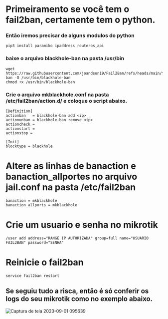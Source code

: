 # Primeiramento se você tem o fail2ban, certamente tem o python.
### Então iremos precisar de alguns modulos do python 
```
pip3 install paramiko ipaddress routeros_api
```

### baixe o arquivo blackhole-ban na pasta /usr/bin
```
wget https://raw.githubusercontent.com/joandson19/Fail2Ban/refs/heads/main/fail2ban%20report%20ao%20mikrotik/blackhole-ban -O /usr/bin/blackhole-ban
chmod +x /usr/bin/blackhole-ban
```
### Crie o arquivo mkblackhole.conf na pasta /etc/fail2ban/action.d/ e coloque o script abaixo.
```
[Definition]
actionban   = blackhole-ban add <ip>
actionunban = blackhole-ban remove <ip>
actioncheck =
actionstart =
actionstop =

[Init]
blocktype = blackhole
```

# Altere as linhas de banaction e banaction_allportes no arquivo jail.conf na pasta /etc/fail2ban
```
banaction = mkblackhole
banaction_allports = mkblackhole
```

# Crie um usuario e senha no mikrotik
```
/user add address="RANGE IP AUTORIZADA" group=full name="USUARIO FAIL2BAN" password="SENHA"

```

# Reinicie o fail2ban
```
service fail2ban restart
```

## Se seguiu tudo a risca, então é só conferir os logs do seu mikrotik como no exemplo abaixo.
![Captura de tela 2023-09-01 095639](https://github.com/joandson19/Fail2Ban/assets/36518985/863e14b1-ab9a-428a-87e5-0f2f5dbf6bcf)
